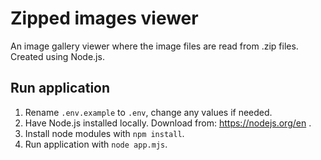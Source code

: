 # Zipped images viewer
An image gallery viewer where the image files are read from .zip files. Created using Node.js.

## Run application
1. Rename `.env.example` to `.env`, change any values if needed.
2. Have Node.js installed locally. Download from: https://nodejs.org/en .
3. Install node modules with `npm install`.
4. Run application with `node app.mjs`.

